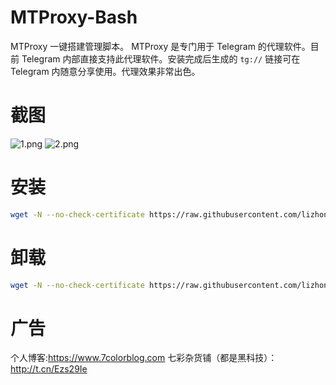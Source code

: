 # MTProxy-Bash
MTProxy 一键搭建管理脚本。
MTProxy 是专门用于 Telegram 的代理软件。目前 Telegram 内部直接支持此代理软件。安装完成后生成的 `tg://` 链接可在 Telegram 内随意分享使用。代理效果非常出色。

# 截图
![1.png](1.png)
![2.png](2.png)

# 安装
```bash
wget -N --no-check-certificate https://raw.githubusercontent.com/lizhongnian/MTProxy-Bash/master/install.sh && bash install.sh
```

# 卸载
```bash
wget -N --no-check-certificate https://raw.githubusercontent.com/lizhongnian/MTProxy-Bash/master/uninstall.sh && bash uninstall.sh
```
# 广告
个人博客:https://www.7colorblog.com
七彩杂货铺（都是黑科技）：http://t.cn/Ezs29Ie
